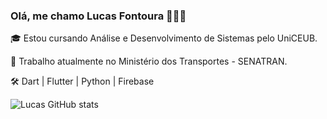 ### Olá, me chamo Lucas Fontoura 👋🏻😊

🎓 Estou cursando Análise e Desenvolvimento de Sistemas pelo UniCEUB.

🏢 Trabalho atualmente no Ministério dos Transportes - SENATRAN.

🛠  Dart | Flutter | Python | Firebase


![Lucas GitHub stats](https://github-readme-stats.vercel.app/api?username=DevLucasFontoura&show_icons=true&theme=radical)


